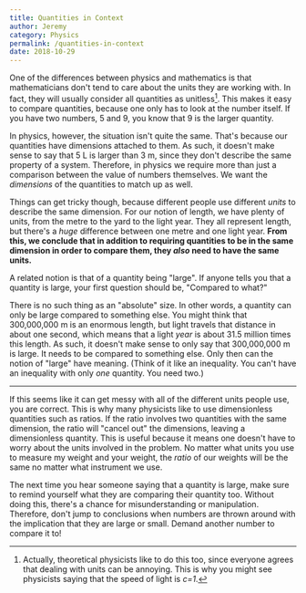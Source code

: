 ```yaml
---
title: Quantities in Context
author: Jeremy
category: Physics
permalink: /quantities-in-context
date: 2018-10-29
---
```


One of the differences between physics and mathematics is that mathematicians don't tend to care about the units they are working with. In fact, they will usually consider all quantities as unitless[^1]. This makes it easy to compare quantities, because one only has to look at the number itself. If you have two numbers, 5 and 9, you know that 9 is the larger quantity.

In physics, however, the situation isn't quite the same. That's because our quantities have dimensions attached to them. As such, it doesn't make sense to say that 5 L is larger than 3 m, since they don't describe the same property of a system. Therefore, in physics we require more than just a comparison between the value of numbers themselves. We want the *dimensions* of the quantities to match up as well.

Things can get tricky though, because different people use different *units* to describe the same dimension. For our notion of length, we have plenty of units, from the metre to the yard to the light year. They all represent length, but there's a *huge* difference between one metre and one light year. **From this, we conclude that in addition to requiring quantities to be in the same dimension in order to compare them, they *also* need to have the same units.**

A related notion is that of a quantity being "large". If anyone tells you that a quantity is large, your first question should be, "Compared to what?"

There is no such thing as an "absolute" size. In other words, a quantity can only be large compared to something else. You might think that 300,000,000 m is an enormous length, but light travels that distance in about one second, which means that a light *year* is about 31.5 million times this length. As such, it doesn't make sense to only say that 300,000,000 m is large. It needs to be compared to something else. Only then can the notion of "large" have meaning. (Think of it like an inequality. You can't have an inequality with only *one* quantity. You need two.)

---

If this seems like it can get messy with all of the different units people use, you are correct. This is why many physicists like to use dimensionless quantities such as ratios. If the ratio involves two quantities with the same dimension, the ratio will "cancel out" the dimensions, leaving a dimensionless quantity. This is useful because it means one doesn't have to worry about the units involved in the problem. No matter what units you use to measure my weight and your weight, the *ratio* of our weights will be the same no matter what instrument we use.

The next time you hear someone saying that a quantity is large, make sure to remind yourself what they are comparing their quantity too. Without doing this, there's a chance for misunderstanding or manipulation. Therefore, don't jump to conclusions when numbers are thrown around with the implication that they are large or small. Demand another number to compare it to!

[^1]: Actually, theoretical physicists like to do this too, since everyone agrees that dealing with units can be annoying. This is why you might see physicists saying that the speed of light is *c=1*.

